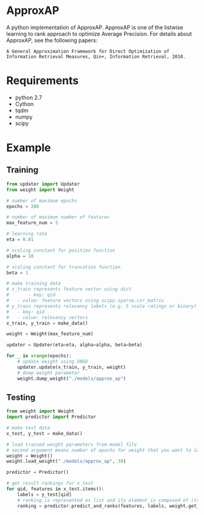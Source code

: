 # ApproxAP
A python implementation of ApproxAP. ApproxAP is one of the listwise learning to rank approach to optimize Average Precision.
For details about ApproxAP, see the following papers:
```
A General Approximation Framework for Direct Optimization of Information Retrieval Measures, Qin+, Information Retrieval, 2010.
```

# Requirements
* python 2.7
* Cython
* tqdm
* numpy
* scipy

# Example
## Training
```python
from updater import Updater
from weight import Weight

# number of maximum epochs
epochs = 200

# number of maximum number of features
max_feature_num = 5

# learning rate 
eta = 0.01

# scaling constant for position function
alpha = 10

# scaling constant for truncation function
beta = 1

# make training data
# x_train represents feature vector using dict
#       - key: qid
#	- value: feature vectors using scipy.sparse.csr_matrix
# y_train represents relevancy labels (e.g. 5 scale ratings or binary) corresponding to each feature_vector using dict
#	- key: qid
#	- value: relevancy vectors
x_train, y_train = make_data()

weight = Weight(max_feature_num)

updater = Updater(eta=eta, alpha=alpha, beta=beta)

for _ in xrange(epochs):
	# update weight using DBGD
	updater.update(x_train, y_train, weight)
	# dump weight parameter
	weight.dump_weight("./models/approx_ap")
```

## Testing
```python
from weight import Weight
import predictor import Predictor

# make test data
x_test, y_test = make_data()

# load trained weight parameters from model file
# second argument means number of epochs for weight that you want to load
weight = Weight()
weight.load_weight("./models/approx_ap", 30)

predictor = Predictor()

# get result rankings for x_test
for qid, features in x_test.items():
	labels = y_test[qid]
	# ranking is represented as list and its element is composed of (true_label, case_id, score) by descending order of score
	ranking = predictor.predict_and_ranks(features, labels, weight.get_weight())
```
